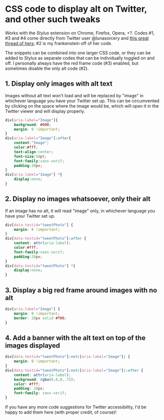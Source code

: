 # CSS code to display alt on Twitter, and other such tweaks

Works with the *Stylus* extension on Chrome, Firefox, Opera, +?. Codes #1, #3 and #4 come directly from Twitter user @lunasorcery and [this great thread of hers](https://twitter.com/lunasorcery/status/1361796263721775104 "this great thread of hers"); #2 is my frankenstein off of her code.

The snippets can be combined into one larger CSS code, or they can be added to Stylus as separate codes that can be individually toggled on and off. I personally always have the red frame code (#3) enabled, but sometimes disable the only alt code (#2).

## 1. Display only images with alt text
Images without alt text won\'t load and will be replaced by \"image\" in whichever language you have your Twitter set up. This can be circumvented by clicking on the space where the image would be, which will open it in the Twitter viewer and will display properly.
```css
div[aria-label="Image"]{
    background: #000;
    margin: 0 !important;
}
div[aria-label="Image"]:after{
    content:"Image";
    color:#fff;
    text-align:center;
    font-size:50pt;
    font-family:sans-serif;
    padding:20px;
}
div[aria-label="Image"] *{
    display:none;
}
```

## 2. Display no images whatsoever, only their alt
If an image has no alt, it will read \"image\" only, in whichever language you have your Twitter set up.
```css
div[data-testid="tweetPhoto"] {
    margin: 0 !important;
}
div[data-testid="tweetPhoto"]:after {
    content: attr(aria-label);
    color:#fff;
    font-family:sans-serif;
    padding:20px;
}
div[data-testid="tweetPhoto"] *{
    display:none;
}
```

## 3. Display a big red frame around images with no alt
```css
div[aria-label="Image"] {
    margin: 0 !important;
    border: 20px solid #f00;
}
```

## 4. Add a banner with the alt text on top of the images displayed
```css
div[data-testid="tweetPhoto"]:not([aria-label="Image"]) {
    margin: 0 !important;
}
div[data-testid="tweetPhoto"]:not([aria-label="Image"]):after {
    content: attr(aria-label);
    background: rgba(0,0,0,.75);
    color: #fff;
    padding: 10px;
    font-family: sans-serif;
}
```

If you have any more code suggestions for Twitter accessibility, I\'d be happy to add them here (with proper credit, of course)!